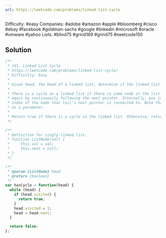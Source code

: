 ```yaml
---
url: https://leetcode.com/problems/linked-list-cycle
---
```


Difficulty: #easy
Companies: #adobe #amazon #apple #bloomberg #cisco #ebay #facebook #goldman-sachs #google #linkedin #microsoft #oracle #vmware #yahoo
Lists: #blind75 #grind169 #grind75 #neetcode150

## Solution

```javascript
/**
 * 141. Linked List Cycle
 * https://leetcode.com/problems/linked-list-cycle/
 * Difficulty: Easy
 *
 * Given head, the head of a linked list, determine if the linked list has a cycle in it.
 *
 * There is a cycle in a linked list if there is some node in the list that can be reached
 * again by continuously following the next pointer. Internally, pos is used to denote the
 * index of the node that tail's next pointer is connected to. Note that pos is not passed
 * as a parameter.
 *
 * Return true if there is a cycle in the linked list. Otherwise, return false.
 */

/**
 * Definition for singly-linked list.
 * function ListNode(val) {
 *     this.val = val;
 *     this.next = null;
 * }
 */

/**
 * @param {ListNode} head
 * @return {boolean}
 */
var hasCycle = function(head) {
  while (head) {
    if (head.visited) {
      return true;
    }
    head.visited = 1;
    head = head.next;
  }

  return false;
};

```
